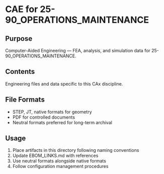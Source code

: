 # CAE for 25-90_OPERATIONS_MAINTENANCE

## Purpose
Computer-Aided Engineering — FEA, analysis, and simulation data for 25-90_OPERATIONS_MAINTENANCE.

## Contents
Engineering files and data specific to this CAx discipline.

## File Formats
- STEP, JT, native formats for geometry
- PDF for controlled documents
- Neutral formats preferred for long-term archival

## Usage
1. Place artifacts in this directory following naming conventions
2. Update EBOM_LINKS.md with references
3. Use neutral formats alongside native formats
4. Follow configuration management procedures
